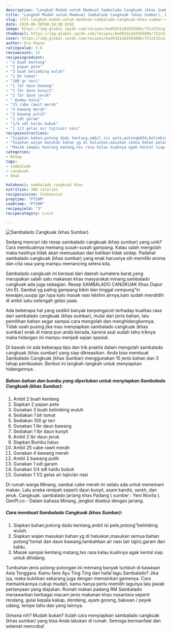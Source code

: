 ```yaml
---
description: "Langkah Mudah untuk Membuat Sambalado Cangkuak (khas Sumbar), Enak"
title: "Langkah Mudah untuk Membuat Sambalado Cangkuak (khas Sumbar), Enak"
slug: 1751-langkah-mudah-untuk-membuat-sambalado-cangkuak-khas-sumbar-enak
date: 2020-08-30T08:50:08.819Z
image: https://img-global.cpcdn.com/recipes/bed93d1a9256588b/751x532cq70/sambalado-cangkuak-khas-sumbar-foto-resep-utama.jpg
thumbnail: https://img-global.cpcdn.com/recipes/bed93d1a9256588b/751x532cq70/sambalado-cangkuak-khas-sumbar-foto-resep-utama.jpg
cover: https://img-global.cpcdn.com/recipes/bed93d1a9256588b/751x532cq70/sambalado-cangkuak-khas-sumbar-foto-resep-utama.jpg
author: Ora Payne
ratingvalue: 3.8
reviewcount: 15
recipeingredient:
- "2 buah kentang"
- "2 papan pete"
- "3 buah belimbing wuluh"
- "1 bh tomat"
- "100 gr teri"
- "1 lbr daun bawang"
- "1 lbr daun kunyit"
- "2 lbr daun jeruk"
- " Bumbu halus"
- "25 cabe rawit merah"
- "4 bawang merah"
- "2 bawang putih"
- "1 sdt garam"
- "1/4 sdt kaldu bubuk"
- "1 1/2 gelas air tajinair nasi"
recipeinstructions:
- "Siapkan bahan,potong dadu kentang,ambil isi pete,potong&#34;belimbing wuluh."
- "Siapkan wajan masukan bahan yg di haluskan,masukan semua bahan potong&#34;tomat dan daun bawang,tambahkan air nasi (air tajin),garam dan kaldu."
- "Masak sampai kentang matang,tes rasa kalau kuahnya agak kental siap untuk dihidang."
categories:
- Resep
tags:
- sambalado
- cangkuak
- khas

katakunci: sambalado cangkuak khas 
nutrition: 300 calories
recipecuisine: Indonesian
preptime: "PT28M"
cooktime: "PT30M"
recipeyield: "3"
recipecategory: Lunch

---
```



![Sambalado Cangkuak (khas Sumbar)](https://img-global.cpcdn.com/recipes/bed93d1a9256588b/751x532cq70/sambalado-cangkuak-khas-sumbar-foto-resep-utama.jpg)

Sedang mencari ide resep sambalado cangkuak (khas sumbar) yang unik? Cara membuatnya memang susah-susah gampang. Kalau salah mengolah maka hasilnya tidak akan memuaskan dan bahkan tidak sedap. Padahal sambalado cangkuak (khas sumbar) yang enak harusnya sih memiliki aroma dan cita rasa yang mampu memancing selera kita.

Sambalado cangkuak ini berasal dari daerah sumatera barat,yang merupakan salah satu makanan khas masyarakat minang.sambalado cangkuak ada juga sebagian. Resep SAMBALADO CANGKUAK Khas Dapur Uni Et. Sambal yg paling gampang bikin dan tinggal cempung&#34;in kewajan,uuupp jgn lupa kalo masak nasi lebihin airnya,kalo sudah mendidih di ambil satu setengah gelas yaaa.

Ada beberapa hal yang sedikit banyak berpengaruh terhadap kualitas rasa dari sambalado cangkuak (khas sumbar), mulai dari jenis bahan, lalu pemilihan bahan segar sampai cara mengolah dan menghidangkannya. Tidak usah pusing jika mau menyiapkan sambalado cangkuak (khas sumbar) enak di mana pun anda berada, karena asal sudah tahu triknya maka hidangan ini mampu menjadi sajian spesial.


Di bawah ini ada beberapa tips dan trik praktis dalam mengolah sambalado cangkuak (khas sumbar) yang siap dikreasikan. Anda bisa membuat Sambalado Cangkuak (khas Sumbar) menggunakan 15 jenis bahan dan 3 tahap pembuatan. Berikut ini langkah-langkah untuk menyiapkan hidangannya.

<!--inarticleads1-->

##### Bahan-bahan dan bumbu yang diperlukan untuk menyiapkan Sambalado Cangkuak (khas Sumbar):

1. Ambil 2 buah kentang
1. Siapkan 2 papan pete
1. Gunakan 3 buah belimbing wuluh
1. Sediakan 1 bh tomat
1. Sediakan 100 gr teri
1. Gunakan 1 lbr daun bawang
1. Sediakan 1 lbr daun kunyit
1. Ambil 2 lbr daun jeruk
1. Siapkan  Bumbu halus
1. Ambil 25 cabe rawit merah
1. Gunakan 4 bawang merah
1. Ambil 2 bawang putih
1. Gunakan 1 sdt garam
1. Gunakan 1/4 sdt kaldu bubuk
1. Gunakan 1 1/2 gelas air tajin/air nasi


Di rumah warga Minang, sambal cabe merah ini selalu ada untuk menemani makan. Lalu aneka rempah seperti daun kunyit, asam kandis, sereh, dan jeruk. Cangkuak. sambalado jariang khas Padang ( sumber : Yeni Novita ). GenPI.co - Dalam bahasa Minang, jengkol disebut dengan jariang. 

<!--inarticleads2-->

##### Cara membuat Sambalado Cangkuak (khas Sumbar):

1. Siapkan bahan,potong dadu kentang,ambil isi pete,potong&#34;belimbing wuluh.
1. Siapkan wajan masukan bahan yg di haluskan,masukan semua bahan potong&#34;tomat dan daun bawang,tambahkan air nasi (air tajin),garam dan kaldu.
1. Masak sampai kentang matang,tes rasa kalau kuahnya agak kental siap untuk dihidang.


Tumbuhan jenis polong-polongan ini memang banyak tumbuh di kawasan Asia Tenggara. Kamu fans Ayu Ting Ting dan hafal lagu Sambalado? Jika iya, maka buktikan sekarang juga dengan memainkan gamenya. Cara memainkannya cukup mudah, kamu hanya perlu memilih lagunya lalu jawab pertanyaan yang diajukan. Rumah makan padang RM Sambalado menawarkan berbagai macam jenis makanan khas nusantara seperti rendang, gulai kepala kakap, dendeng, ayam goreng, bakwan / peyek udang, tempe tahu dan yang lainnya. 

Gimana nih? Mudah bukan? Itulah cara menyiapkan sambalado cangkuak (khas sumbar) yang bisa Anda lakukan di rumah. Semoga bermanfaat dan selamat mencoba!

